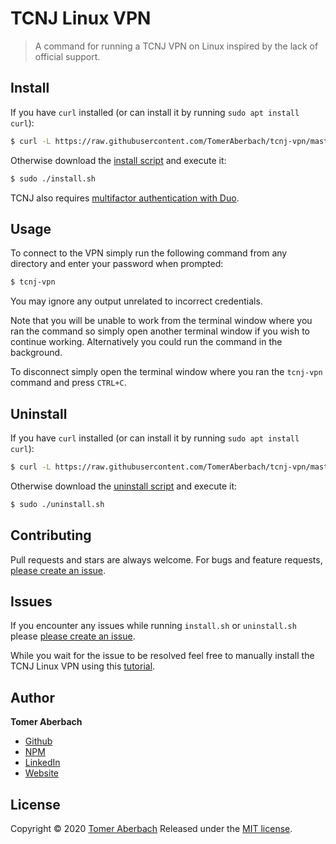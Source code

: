 # TCNJ Linux VPN

> A command for running a TCNJ VPN on Linux inspired by the lack of official support.

## Install

If you have `curl` installed (or can install it by running `sudo apt install curl`):

```sh
$ curl -L https://raw.githubusercontent.com/TomerAberbach/tcnj-vpn/master/install.sh | sudo bash
```

Otherwise download the [install script](https://raw.githubusercontent.com/TomerAberbach/tcnj-vpn/master/install.sh) and execute it:

```sh
$ sudo ./install.sh
```

TCNJ also requires [multifactor authentication with Duo](https://security.tcnj.edu/resources-tips/duo-multifactor-authentication).

## Usage

To connect to the VPN simply run the following command from any directory and enter your password when prompted:

```sh
$ tcnj-vpn
```

You may ignore any output unrelated to incorrect credentials.

Note that you will be unable to work from the terminal window where you ran the command so simply open another terminal window if you wish to continue working. Alternatively you could run the command in the background.

To disconnect simply open the terminal window where you ran the `tcnj-vpn` command and press `CTRL+C`.

## Uninstall

If you have `curl` installed (or can install it by running `sudo apt install curl`):

```sh
$ curl -L https://raw.githubusercontent.com/TomerAberbach/tcnj-vpn/master/uninstall.sh | sudo bash
```

Otherwise download the [uninstall script](https://raw.githubusercontent.com/TomerAberbach/tcnj-vpn/master/uninstall.sh) and execute it:

```sh
$ sudo ./uninstall.sh
```

## Contributing

Pull requests and stars are always welcome. For bugs and feature requests, [please create an issue](https://github.com/TomerAberbach/tcnj-vpn/issues/new).

## Issues

If you encounter any issues while running `install.sh` or `uninstall.sh` please [please create an issue](https://github.com/TomerAberbach/tcnj-vpn/issues/new).

While you wait for the issue to be resolved feel free to manually install the TCNJ Linux VPN using this [tutorial](https://tomeraberba.ch/html/post/tcnj-linux-vpn.html).

## Author

**Tomer Aberbach**

* [Github](https://github.com/TomerAberbach)
* [NPM](https://www.npmjs.com/~tomeraberbach)
* [LinkedIn](https://www.linkedin.com/in/tomer-a)
* [Website](https://tomeraberba.ch)

## License

Copyright © 2020 [Tomer Aberbach](https://github.com/TomerAberbach)
Released under the [MIT license](https://github.com/TomerAberbach/tcnj-vpn/blob/master/LICENSE).
